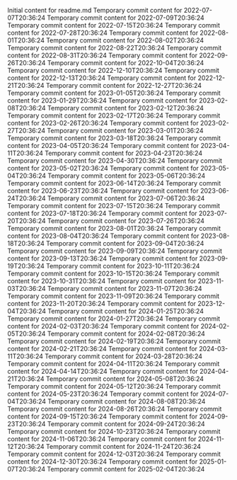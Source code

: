 Initial content for readme.md
Temporary commit content for 2022-07-07T20:36:24
Temporary commit content for 2022-07-09T20:36:24
Temporary commit content for 2022-07-15T20:36:24
Temporary commit content for 2022-07-28T20:36:24
Temporary commit content for 2022-08-01T20:36:24
Temporary commit content for 2022-08-02T20:36:24
Temporary commit content for 2022-08-22T20:36:24
Temporary commit content for 2022-08-31T20:36:24
Temporary commit content for 2022-09-26T20:36:24
Temporary commit content for 2022-10-04T20:36:24
Temporary commit content for 2022-12-10T20:36:24
Temporary commit content for 2022-12-13T20:36:24
Temporary commit content for 2022-12-21T20:36:24
Temporary commit content for 2022-12-27T20:36:24
Temporary commit content for 2023-01-05T20:36:24
Temporary commit content for 2023-01-29T20:36:24
Temporary commit content for 2023-02-08T20:36:24
Temporary commit content for 2023-02-12T20:36:24
Temporary commit content for 2023-02-17T20:36:24
Temporary commit content for 2023-02-26T20:36:24
Temporary commit content for 2023-02-27T20:36:24
Temporary commit content for 2023-03-01T20:36:24
Temporary commit content for 2023-03-18T20:36:24
Temporary commit content for 2023-04-05T20:36:24
Temporary commit content for 2023-04-11T20:36:24
Temporary commit content for 2023-04-23T20:36:24
Temporary commit content for 2023-04-30T20:36:24
Temporary commit content for 2023-05-02T20:36:24
Temporary commit content for 2023-05-04T20:36:24
Temporary commit content for 2023-05-06T20:36:24
Temporary commit content for 2023-06-14T20:36:24
Temporary commit content for 2023-06-23T20:36:24
Temporary commit content for 2023-06-24T20:36:24
Temporary commit content for 2023-07-06T20:36:24
Temporary commit content for 2023-07-15T20:36:24
Temporary commit content for 2023-07-18T20:36:24
Temporary commit content for 2023-07-20T20:36:24
Temporary commit content for 2023-07-26T20:36:24
Temporary commit content for 2023-08-01T20:36:24
Temporary commit content for 2023-08-04T20:36:24
Temporary commit content for 2023-08-18T20:36:24
Temporary commit content for 2023-09-04T20:36:24
Temporary commit content for 2023-09-09T20:36:24
Temporary commit content for 2023-09-13T20:36:24
Temporary commit content for 2023-09-19T20:36:24
Temporary commit content for 2023-10-11T20:36:24
Temporary commit content for 2023-10-15T20:36:24
Temporary commit content for 2023-10-31T20:36:24
Temporary commit content for 2023-11-03T20:36:24
Temporary commit content for 2023-11-07T20:36:24
Temporary commit content for 2023-11-09T20:36:24
Temporary commit content for 2023-11-20T20:36:24
Temporary commit content for 2023-12-04T20:36:24
Temporary commit content for 2024-01-25T20:36:24
Temporary commit content for 2024-01-27T20:36:24
Temporary commit content for 2024-02-03T20:36:24
Temporary commit content for 2024-02-05T20:36:24
Temporary commit content for 2024-02-08T20:36:24
Temporary commit content for 2024-02-19T20:36:24
Temporary commit content for 2024-02-21T20:36:24
Temporary commit content for 2024-03-11T20:36:24
Temporary commit content for 2024-03-28T20:36:24
Temporary commit content for 2024-04-11T20:36:24
Temporary commit content for 2024-04-14T20:36:24
Temporary commit content for 2024-04-21T20:36:24
Temporary commit content for 2024-05-08T20:36:24
Temporary commit content for 2024-05-12T20:36:24
Temporary commit content for 2024-05-23T20:36:24
Temporary commit content for 2024-07-04T20:36:24
Temporary commit content for 2024-08-08T20:36:24
Temporary commit content for 2024-08-26T20:36:24
Temporary commit content for 2024-09-15T20:36:24
Temporary commit content for 2024-09-23T20:36:24
Temporary commit content for 2024-09-24T20:36:24
Temporary commit content for 2024-10-23T20:36:24
Temporary commit content for 2024-11-06T20:36:24
Temporary commit content for 2024-11-12T20:36:24
Temporary commit content for 2024-11-24T20:36:24
Temporary commit content for 2024-12-03T20:36:24
Temporary commit content for 2024-12-30T20:36:24
Temporary commit content for 2025-01-07T20:36:24
Temporary commit content for 2025-02-04T20:36:24
